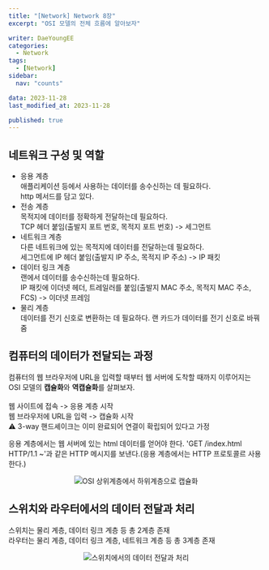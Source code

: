 ```yaml
---
title: "[Network] Network 8장"
excerpt: "OSI 모델의 전체 흐름에 알아보자"

writer: DaeYoungEE
categories:
  - Network
tags:
  - [Network]
sidebar:
  nav: "counts"

data: 2023-11-28
last_modified_at: 2023-11-28

published: true
---
```


## 네트워크 구성 및 역할

- 응용 계층  
  애플리케이션 등에서 사용하는 데이터를 송수신하는 데 필요하다.  
  http 메서드를 담고 있다.
- 전송 계층  
  목적지에 데이터를 정확하게 전달하는데 필요하다.  
  TCP 헤더 붙임(출발지 포트 번호, 목적지 포트 번호) -> 세그먼트
- 네트워크 계층  
  다른 네트워크에 있는 목적지에 데이터를 전달하는데 필요하다.  
  세그먼트에 IP 헤더 붙임(출발지 IP 주소, 목적지 IP 주소) -> IP 패킷
- 데이터 링크 계층  
  랜에서 데이터를 송수신하는데 필요하다.  
  IP 패킷에 이더넷 헤더, 트레일러를 붙임(출발지 MAC 주소, 목적지 MAC 주소, FCS) -> 이더넷 프레임
- 물리 계층  
  데이터를 전기 신호로 변환하는 데 필요하다.
  랜 카드가 데이터를 전기 신호로 바꿔줌

## 컴퓨터의 데이터가 전달되는 과정

컴퓨터의 웹 브라우저에 URL을 입력할 때부터 웹 서버에 도착할 때까지 이루어지는 OSI 모델의 **캡슐화**와 **역캡슐화**를 살펴보자.  
<br>
웹 사이트에 접속 -> 응용 계층 시작  
웹 브라우저에 URL을 입력 -> 캡슐화 시작  
⚠️ 3-way 핸드셰이크는 이미 완료되어 연결이 확립되어 있다고 가정

응용 계층에서는 웹 서버에 있는 html 데이터를 얻어야 한다. 'GET /index.html HTTP/1.1 ~'과 같은 HTTP 메시지를 보낸다.(응용 계층에서는 HTTP 프로토콜르 사용한다.)

<div align="center">
  <img alt="OSI 상위계층에서 하위계층으로 캡슐화" src="https://github.com/DaeYoungee/DaeYoungee.github.io/assets/121485300/6668fe21-b66a-4d5c-8d55-40050c06df71">   
</div>

## 스위치와 라우터에서의 데이터 전달과 처리

스위치는 물리 계층, 데이터 링크 계층 등 총 2계층 존재  
라우터는 물리 계층, 데이터 링크 계층, 네트워크 계층 등 총 3계층 존재

<div align="center">
  <img alt="스위치에서의 데이터 전달과 처리" src="https://github.com/DaeYoungee/DaeYoungee.github.io/assets/121485300/b4e9a1dd-cdb9-4e6a-8ffc-fc263933b593">   
</div>
